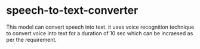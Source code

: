# speech-to-text-converter
This model can convert speech into text.
it uses voice recognition technique to convert voice into text for a duration of 10 sec which can be incraesed as per the requirement.
